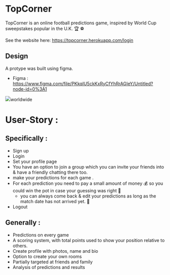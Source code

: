 # TopCorner 
TopCorner is an online football predictions game, inspired by World Cup sweepstakes popular in the U.K. :trophy: :soccer:  

See the website here: https://topcorner.herokuapp.com/login

## Design
A protype was built using figma.

- Figma :
https://www.figma.com/file/PKkqIU5ckKxRyCfYhRrAGIeY/Untitled?node-id=0%3A1

![](https://i.imgur.com/KX5GhKz.png)worldwide



# User-Story : 

## Specifically :

* Sign up 
* Login 
* Set your profile page 
* You have an option to join a group which you can invite your friends into & have a friendly chatting there too.
* make your predictions for each game .
* For each prediction you need to pay a small amount of money :moneybag: so you could win the pot in case your guessing was     right :gem:
   * you can always come back & edit your predictions as long as the match date has not arrived yet. :sunrise:
* Logout


 ## Generally :
* Predictions on every game
* A scoring system, with total points used to show your position relative to others.
* Create profile with photos, name and bio
* Option to create your own rooms
* Partially targeted at friends and family
* Analysis of predictions and results








